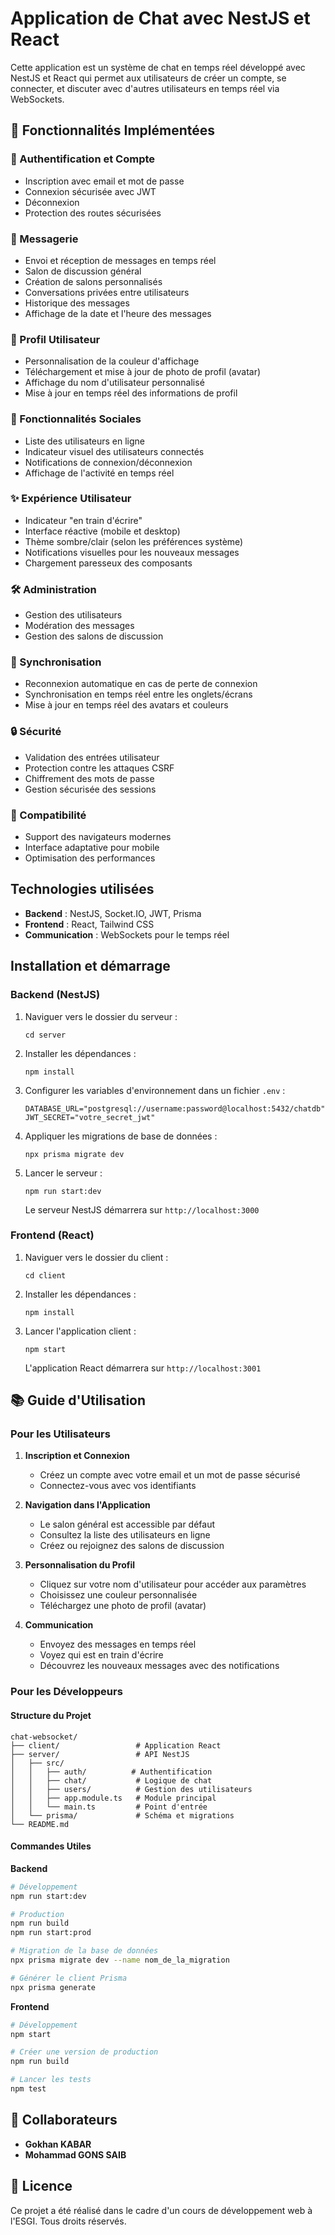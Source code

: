 # Application de Chat avec NestJS et React

Cette application est un système de chat en temps réel développé avec NestJS et React qui permet aux utilisateurs de créer un compte, se connecter, et discuter avec d'autres utilisateurs en temps réel via WebSockets.

## 🌟 Fonctionnalités Implémentées

### 🔐 Authentification et Compte
- Inscription avec email et mot de passe
- Connexion sécurisée avec JWT
- Déconnexion
- Protection des routes sécurisées

### 💬 Messagerie
- Envoi et réception de messages en temps réel
- Salon de discussion général
- Création de salons personnalisés
- Conversations privées entre utilisateurs
- Historique des messages
- Affichage de la date et l'heure des messages

### 👤 Profil Utilisateur
- Personnalisation de la couleur d'affichage
- Téléchargement et mise à jour de photo de profil (avatar)
- Affichage du nom d'utilisateur personnalisé
- Mise à jour en temps réel des informations de profil

### 🌟 Fonctionnalités Sociales
- Liste des utilisateurs en ligne
- Indicateur visuel des utilisateurs connectés
- Notifications de connexion/déconnexion
- Affichage de l'activité en temps réel

### ✨ Expérience Utilisateur
- Indicateur "en train d'écrire"
- Interface réactive (mobile et desktop)
- Thème sombre/clair (selon les préférences système)
- Notifications visuelles pour les nouveaux messages
- Chargement paresseux des composants

### 🛠️ Administration
- Gestion des utilisateurs
- Modération des messages
- Gestion des salons de discussion

### 🔄 Synchronisation
- Reconnexion automatique en cas de perte de connexion
- Synchronisation en temps réel entre les onglets/écrans
- Mise à jour en temps réel des avatars et couleurs

### 🔒 Sécurité
- Validation des entrées utilisateur
- Protection contre les attaques CSRF
- Chiffrement des mots de passe
- Gestion sécurisée des sessions

### 📱 Compatibilité
- Support des navigateurs modernes
- Interface adaptative pour mobile
- Optimisation des performances

## Technologies utilisées

- **Backend** : NestJS, Socket.IO, JWT, Prisma
- **Frontend** : React, Tailwind CSS
- **Communication** : WebSockets pour le temps réel

## Installation et démarrage

### Backend (NestJS)

1. Naviguer vers le dossier du serveur :

   ```
   cd server
   ```

2. Installer les dépendances :

   ```
   npm install
   ```

3. Configurer les variables d'environnement dans un fichier `.env` :

   ```
   DATABASE_URL="postgresql://username:password@localhost:5432/chatdb"
   JWT_SECRET="votre_secret_jwt"
   ```

4. Appliquer les migrations de base de données :

   ```
   npx prisma migrate dev
   ```

5. Lancer le serveur :
   ```
   npm run start:dev
   ```
   Le serveur NestJS démarrera sur `http://localhost:3000`

### Frontend (React)

1. Naviguer vers le dossier du client :

   ```
   cd client
   ```

2. Installer les dépendances :

   ```
   npm install
   ```

3. Lancer l'application client :
   ```
   npm start
   ```
   L'application React démarrera sur `http://localhost:3001`

## 📚 Guide d'Utilisation

### Pour les Utilisateurs
1. **Inscription et Connexion**
   - Créez un compte avec votre email et un mot de passe sécurisé
   - Connectez-vous avec vos identifiants

2. **Navigation dans l'Application**
   - Le salon général est accessible par défaut
   - Consultez la liste des utilisateurs en ligne
   - Créez ou rejoignez des salons de discussion

3. **Personnalisation du Profil**
   - Cliquez sur votre nom d'utilisateur pour accéder aux paramètres
   - Choisissez une couleur personnalisée
   - Téléchargez une photo de profil (avatar)

4. **Communication**
   - Envoyez des messages en temps réel
   - Voyez qui est en train d'écrire
   - Découvrez les nouveaux messages avec des notifications

### Pour les Développeurs

#### Structure du Projet
```
chat-websocket/
├── client/                 # Application React
├── server/                 # API NestJS
│   ├── src/
│   │   ├── auth/          # Authentification
│   │   ├── chat/           # Logique de chat
│   │   ├── users/          # Gestion des utilisateurs
│   │   ├── app.module.ts   # Module principal
│   │   └── main.ts         # Point d'entrée
│   └── prisma/             # Schéma et migrations
└── README.md
```

#### Commandes Utiles

**Backend**
```bash
# Développement
npm run start:dev

# Production
npm run build
npm run start:prod

# Migration de la base de données
npx prisma migrate dev --name nom_de_la_migration

# Générer le client Prisma
npx prisma generate
```

**Frontend**
```bash
# Développement
npm start

# Créer une version de production
npm run build

# Lancer les tests
npm test
```

## 🤝 Collaborateurs

- **Gokhan KABAR**
- **Mohammad GONS SAIB**

## 📝 Licence

Ce projet a été réalisé dans le cadre d'un cours de développement web à l'ESGI. Tous droits réservés.
